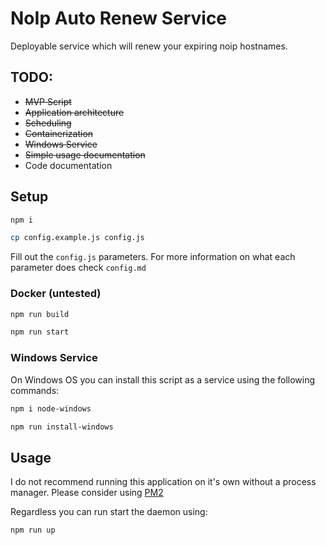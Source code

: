 # NoIp Auto Renew Service

Deployable service which will renew your expiring noip hostnames.

## TODO:
- ~~MVP Script~~
- ~~Application architecture~~
- ~~Scheduling~~
- ~~Containerization~~
- ~~Windows Service~~
- ~~Simple usage documentation~~
- Code documentation

## Setup

```bash
npm i
```

```bash
cp config.example.js config.js
```

Fill out the ```config.js``` parameters. For more information on what each parameter does check ```config.md```

### Docker (untested)

```bash
npm run build
```

```bash
npm run start
```

### Windows Service

On Windows OS you can install this script as a service using the following commands:

```bash
npm i node-windows

```

```bash
npm run install-windows

```

## Usage

I do not recommend running this application on it's own without a process manager. Please consider using [PM2](https://pm2.keymetrics.io/)

Regardless you can run start the daemon using:
```bash
npm run up
```
